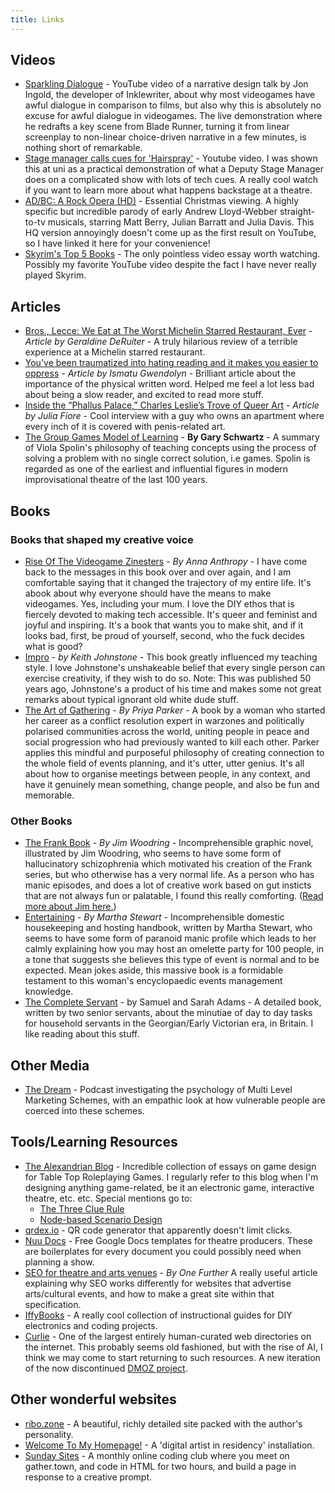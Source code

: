 ```yaml
---
title: Links
---
```


## Videos
- [Sparkling Dialogue](https://www.youtube.com/watch?v=_vRfNtvFVRo&t=886s&pp=ygUec3BhcmtsaW5nIGRpYWxvZ3VlIGpvaG4gaW5nb2xk) - YouTube video of a narrative design talk by Jon Ingold, the developer of Inklewriter, about why most videogames have awful dialogue in comparison to films, but also why this is absolutely no excuse for awful dialogue in videogames. The live demonstration where he redrafts a key scene from Blade Runner, turning it from linear screenplay to non-linear choice-driven narrative in a few minutes, is nothing short of remarkable.
- [Stage manager calls cues for 'Hairspray'](https://youtu.be/5TXBqdDAXgE?si=H7Hq4dqmb5RIWvsq) - Youtube video. I was shown this at uni as a practical demonstration of what a Deputy Stage Manager does on a complicated show with lots of tech cues. A really cool watch if you want to learn more about what happens backstage at a theatre.
- [AD/BC: A Rock Opera (HD)](https://youtu.be/MO3UaI3T6xc?si=NZkPncr0h7UQiLnb) - Essential Christmas viewing. A highly specific but incredible parody of early Andrew Lloyd-Webber straight-to-tv musicals, starring Matt Berry, Julian Barratt and Julia Davis. This HQ version annoyingly doesn't come up as the first result on YouTube, so I have linked it here for your convenience!
- [Skyrim's Top 5 Books](https://www.youtube.com/watch?v=RVdTZhmsGsU&pp=ygUmYnJpYW4gZGF2aWQgZ2lsYmVydCBza3lyaW0gYm9vayByZXBvcnQ%3D) - The only pointless video essay worth watching. Possibly my favorite YouTube video despite the fact I have never really played Skyrim.

## Articles
- [Bros., Lecce: We Eat at The Worst Michelin Starred Restaurant, Ever](https://www.everywhereist.com/2021/12/bros-restaurant-lecce-we-eat-at-the-worst-michelin-starred-restaurant-ever/) - *Article by Geraldine DeRuiter* - A truly hilarious review of a terrible experience at a Michelin starred restaurant.
- [You've been traumatized into hating reading and it makes you easier to oppress](https://ismatu.substack.com/p/youve-been-traumatized-into-hating) - *Article by Ismatu Gwendolyn* - Brilliant article about the importance of the physical written word. Helped me feel a lot less bad about being a slow reader, and excited to read more stuff.
- [Inside the “Phallus Palace,” Charles Leslie’s Trove of Queer Art](https://www.artsy.net/article/artsy-editorial-inside-phallus-palace-charles-leslies-trove-queer-art) - *Article by Julia Fiore* - Cool interview with a guy who owns an apartment where every inch of it is covered with penis-related art.
- [The Group Games Model of Learning](https://spolingamesonline.org/the-group-games-model-of-learning/) - **By Gary Schwartz** - A summary of Viola Spolin's philosophy of teaching concepts using the process of solving a problem with no single correct solution, i.e games. Spolin is regarded as one of the earliest and influential figures in modern improvisational theatre of the last 100 years.

## Books
### Books that shaped my creative voice
- [Rise Of The Videogame Zinesters](https://www.penguinrandomhouse.com/books/215174/rise-of-the-videogame-zinesters-by-anna-anthropy/) - *By Anna Anthropy* - I have come back to the messages in this book over and over again, and I am comfortable saying that it changed the trajectory of my entire life. It's abook about why everyone should have the means to make videogames. Yes, including your mum. I love the DIY ethos that is fiercely devoted to making tech accessible. It's queer and feminist and joyful and inspiring. It's a book that wants you to make shit, and if it looks bad, first, be proud of yourself, second, who the fuck decides what is good?
- [Impro](https://archive.org/details/improimprovisati00john_0) - *by Keith Johnstone* - This book greatly influenced my teaching style. I love Johnstone's unshakeable belief that every single person can exercise creativity, if they wish to do so. Note: This was published 50 years ago, Johnstone's a product of his time and makes some not great remarks about typical ignorant old white dude stuff. 
- [The Art of Gathering](https://www.priyaparker.com/book-art-of-gathering) - *By Priya Parker* - A book by a woman who started her career as a conflict resolution expert in warzones and politically polarised communities across the world, uniting people in peace and social progression who had previously wanted to kill each other. Parker applies this mindful and purposeful philosophy of creating connection to the whole field of events planning, and it's utter, utter genius. It's all about how to organise meetings between people, in any context, and have it genuinely mean something, change people, and also be fun and memorable.

### Other Books
- [The Frank Book](https://archive.org/details/the-frank-book/001.jpg) - *By Jim Woodring* - Incomprehensible graphic novel, illustrated by Jim Woodring, who seems to have some form of hallucinatory schizophrenia which motivated his creation of the Frank series, but who otherwise has a very normal life. As a person who has manic episodes, and does a lot of creative work based on gut insticts that are not always fun or palatable, I found this really comforting. ([Read more about Jim here.](https://www.newyorker.com/books/page-turner/the-cute-and-horrifying-world-of-jim-woodring))
- [Entertaining](https://archive.org/details/entertaining0000stew) - *By Martha Stewart* - Incomprehensible domestic housekeeping and hosting handbook, written by Martha Stewart, who seems to have some form of paranoid manic profile which leads to her calmly explaining how you may host an omelette party for 100 people, in a tone that suggests she believes this type of event is normal and to be expected. Mean jokes aside, this massive book is a formidable testament to this woman's encyclopaedic events management knowledge.
- [The Complete Servant](https://archive.org/details/b21530786) - by Samuel and Sarah Adams - A detailed book, written by two senior servants, about the minutiae of day to day tasks for household servants in the Georgian/Early Victorian era, in Britain. I like reading about this stuff.

## Other Media
- [The Dream](https://www.pushkin.fm/podcasts/the-dream/s1-e1-wanna-swim-in-cash) - Podcast investigating the psychology of Multi Level Marketing Schemes, with an empathic look at how vulnerable people are coerced into these schemes.

## Tools/Learning Resources
- [The Alexandrian Blog](https://thealexandrian.net) - Incredible collection of essays on game design for Table Top Roleplaying Games. I regularly refer to this blog when I'm designing anything game-related, be it an electronic game, interactive theatre, etc. etc. Special mentions go to:
  - [The Three Clue Rule](https://thealexandrian.net/wordpress/1118/roleplaying-games/three-clue-rule)
  - [Node-based Scenario Design](https://thealexandrian.net/wordpress/7949/roleplaying-games/node-based-scenario-design-part-1-the-plotted-approach)
- [qrdex.io](https://qrdex.io/) - QR code generator that apparently doesn't limit clicks.
- [Nuu Docs](https://www.nuutheatre.co.uk/nuudocs) - Free Google Docs templates for theatre producers. These are boilerplates for every document you could possibly need when planning a show.
- [SEO for theatre and arts venues](https://www.onefurther.com/blog/seo-for-theatres-and-arts-venues) - *By One Further* A really useful article explaining why SEO works differently for websites that advertise arts/cultural events, and how to make a great site within that specification.
- [IffyBooks](https://iffybooks.net/zines/) - A really cool collection of instructional guides for DIY electronics and coding projects.
- [Curlie](https://curlie.org/) - One of the largest entirely human-curated web directories on the internet. This probably seems old fashioned, but with the rise of AI, I think we may come to start returning to such resources. A new iteration of the now discontinued [DMOZ project](https://en.wikipedia.org/wiki/DMOZ).

## Other wonderful websites
- [ribo.zone](https://ribo.zone/) - A beautiful, richly detailed site packed with the author's personality.
- [Welcome To My Homepage!](https://www.welcometomyhomepage.net/about-residency) - A 'digital artist in residency' installation.
- [Sunday Sites](https://sundaysites.cafe/) - A monthly online coding club where you meet on gather.town, and code in HTML for two hours, and build a page in response to a creative prompt.

